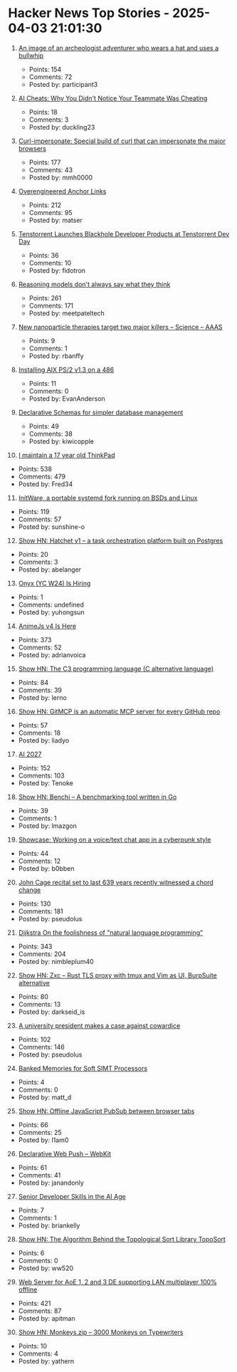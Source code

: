 # Hacker News Top Stories - 2025-04-03 21:01:30

1. [An image of an archeologist adventurer who wears a hat and uses a bullwhip](https://theaiunderwriter.substack.com/p/an-image-of-an-archeologist-adventurer)
   - Points: 154
   - Comments: 72
   - Posted by: participant3

2. [AI Cheats: Why You Didn't Notice Your Teammate Was Cheating](https://niila.fi/en/ai-cheats/)
   - Points: 18
   - Comments: 3
   - Posted by: duckling23

3. [Curl-impersonate: Special build of curl that can impersonate the major browsers](https://github.com/lwthiker/curl-impersonate)
   - Points: 177
   - Comments: 43
   - Posted by: mmh0000

4. [Overengineered Anchor Links](https://thirty-five.com/overengineered-anchoring)
   - Points: 212
   - Comments: 95
   - Posted by: matser

5. [Tenstorrent Launches Blackhole Developer Products at Tenstorrent Dev Day](https://tenstorrent.com/vision/tenstorrent-launches-blackhole-developer-products-at-tenstorrent-dev-day)
   - Points: 36
   - Comments: 10
   - Posted by: fidotron

6. [Reasoning models don't always say what they think](https://www.anthropic.com/research/reasoning-models-dont-say-think)
   - Points: 261
   - Comments: 171
   - Posted by: meetpateltech

7. [New nanoparticle therapies target two major killers – Science – AAAS](https://www.science.org/content/article/new-nanoparticle-therapies-target-two-major-killers)
   - Points: 9
   - Comments: 1
   - Posted by: rbanffy

8. [Installing AIX PS/2 v1.3 on a 486](https://hardwarehacks.org/blog/installing_aix_ps2_13_on_a_486/)
   - Points: 11
   - Comments: 0
   - Posted by: EvanAnderson

9. [Declarative Schemas for simpler database management](https://supabase.com/blog/declarative-schemas)
   - Points: 49
   - Comments: 38
   - Posted by: kiwicopple

10. [I maintain a 17 year old ThinkPad](https://pilledtexts.com/why-i-use-a-17-year-old-thinkpad/)
   - Points: 538
   - Comments: 479
   - Posted by: Fred34

11. [InitWare, a portable systemd fork running on BSDs and Linux](https://github.com/InitWare/InitWare)
   - Points: 119
   - Comments: 57
   - Posted by: sunshine-o

12. [Show HN: Hatchet v1 – a task orchestration platform built on Postgres](https://github.com/hatchet-dev/hatchet)
   - Points: 20
   - Comments: 3
   - Posted by: abelanger

13. [Onyx (YC W24) Is Hiring](https://www.ycombinator.com/companies/onyx/jobs/CUHpbpE-founding-devrel-engineer)
   - Points: 1
   - Comments: undefined
   - Posted by: yuhongsun

14. [AnimeJs v4 Is Here](https://animejs.com/)
   - Points: 373
   - Comments: 52
   - Posted by: adrianvoica

15. [Show HN: The C3 programming language (C alternative language)](https://github.com/c3lang/c3c)
   - Points: 84
   - Comments: 39
   - Posted by: lerno

16. [Show HN: GitMCP is an automatic MCP server for every GitHub repo](https://gitmcp.io/)
   - Points: 57
   - Comments: 18
   - Posted by: liadyo

17. [AI 2027](https://ai-2027.com/)
   - Points: 152
   - Comments: 103
   - Posted by: Tenoke

18. [Show HN: Benchi – A benchmarking tool written in Go](https://github.com/ConduitIO/benchi)
   - Points: 39
   - Comments: 1
   - Posted by: lmazgon

19. [Showcase: Working on a voice/text chat app in a cyberpunk style](https://static.mollohq.com/molly-0.0.1-showcase.mp4)
   - Points: 44
   - Comments: 12
   - Posted by: b0bben

20. [John Cage recital set to last 639 years recently witnessed a chord change](https://www.spectator.co.uk/article/what-were-we-all-doing-here-my-600-mile-trip-to-hear-an-organ-play-a-d-natural/)
   - Points: 130
   - Comments: 181
   - Posted by: pseudolus

21. [Dijkstra On the foolishness of "natural language programming"](https://www.cs.utexas.edu/~EWD/transcriptions/EWD06xx/EWD667.html)
   - Points: 343
   - Comments: 204
   - Posted by: nimbleplum40

22. [Show HN: Zxc – Rust TLS proxy with tmux and Vim as UI, BurpSuite alternative](https://github.com/hail-hydrant/zxc)
   - Points: 80
   - Comments: 13
   - Posted by: darkseid_is

23. [A university president makes a case against cowardice](https://www.newyorker.com/news/q-and-a/a-university-president-makes-a-case-against-cowardice)
   - Points: 102
   - Comments: 146
   - Posted by: pseudolus

24. [Banked Memories for Soft SIMT Processors](https://arxiv.org/abs/2503.24132)
   - Points: 4
   - Comments: 0
   - Posted by: matt_d

25. [Show HN: Offline JavaScript PubSub between browser tabs](https://simon-frey.com/tabsub/)
   - Points: 66
   - Comments: 25
   - Posted by: l1am0

26. [Declarative Web Push – WebKit](https://webkit.org/blog/16535/meet-declarative-web-push/)
   - Points: 61
   - Comments: 41
   - Posted by: janandonly

27. [Senior Developer Skills in the AI Age](https://manuel.kiessling.net/2025/03/31/how-seasoned-developers-can-achieve-great-results-with-ai-coding-agents/)
   - Points: 7
   - Comments: 1
   - Posted by: briankelly

28. [Show HN: The Algorithm Behind the Topological Sort Library TopoSort](https://github.com/williamw520/toposort/blob/master/Algorithm.md)
   - Points: 6
   - Comments: 0
   - Posted by: ww520

29. [Web Server for AoE 1, 2 and 3 DE supporting LAN multiplayer 100% offline](https://github.com/luskaner/ageLANServer)
   - Points: 421
   - Comments: 87
   - Posted by: apitman

30. [Show HN: Monkeys.zip – 3000 Monkeys on Typewriters](https://monkeys.zip/)
   - Points: 10
   - Comments: 4
   - Posted by: yathern

